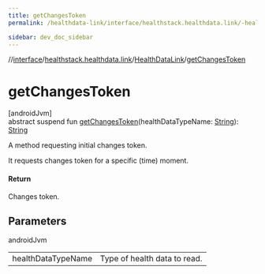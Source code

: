 ```yaml
---
title: getChangesToken
permalink: /healthdata-link/interface/healthstack.healthdata.link/-health-data-link/get-changes-token.html

sidebar: dev_doc_sidebar
---
```

//[interface](../../../interface.html)/[healthstack.healthdata.link](../index.html)/[HealthDataLink](index.html)/[getChangesToken](get-changes-token.html)



# getChangesToken



[androidJvm]\
abstract suspend fun [getChangesToken](get-changes-token.html)(healthDataTypeName: [String](https://kotlinlang.org/api/latest/jvm/stdlib/kotlin/-string/index.html)): [String](https://kotlinlang.org/api/latest/jvm/stdlib/kotlin/-string/index.html)



A method requesting initial changes token.



It requests changes token for a specific (time) moment.



#### Return



Changes token.



## Parameters


androidJvm

| | |
|---|---|
| healthDataTypeName | Type of health data to read. |




